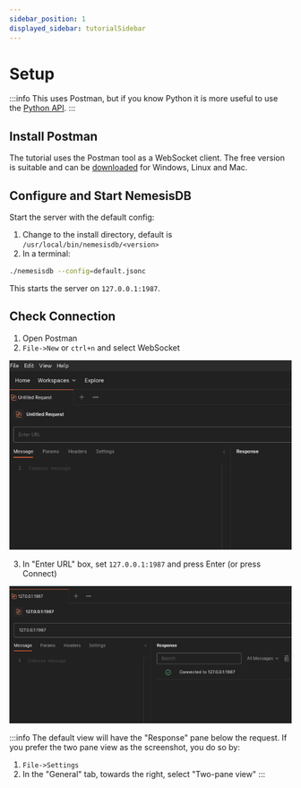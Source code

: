 ```yaml
---
sidebar_position: 1
displayed_sidebar: tutorialSidebar
---
```


# Setup


:::info
This uses Postman, but if you know Python it is more useful to use the [Python API](../../client_apis/Overview).
:::


## Install Postman
The tutorial uses the Postman tool as a WebSocket client. The free version is suitable and can be [downloaded](https://www.postman.com/downloads/) for Windows, Linux and Mac.

## Configure and Start NemesisDB

Start the server with the default config:

1. Change to the install directory, default is `/usr/local/bin/nemesisdb/<version>`
2. In a terminal:

```bash title="Start server"
./nemesisdb --config=default.jsonc
```

This starts the server on `127.0.0.1:1987`.


## Check Connection

1. Open Postman
2. `File->New` or `ctrl+n` and select WebSocket

![](img/postman_newwebsocket.png)


3. In "Enter URL" box, set `127.0.0.1:1987` and press Enter (or press Connect)

![](img/postman_connected.png)



:::info
The default view will have the "Response" pane below the request. If you prefer the two pane view as the screenshot, you do so by:

1. `File->Settings`
2. In the "General" tab, towards the right, select "Two-pane view"
:::
